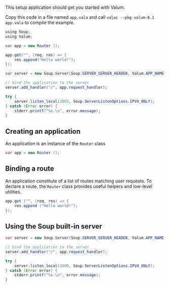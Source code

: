 This setup application should get you started with Valum.

Copy this code in a file named `app.vala` and call
`valac --pkg valum-0.1 app.vala` to compile the example.

```java
using Soup;
using Valum;

var app = new Router ();

app.get("", (req, res) => {
    res.append("Hello world!");
});

var server = new Soup.Server(Soup.SERVER_SERVER_HEADER, Valum.APP_NAME);

// bind the application to the server
server.add_handler("/", app.request_handler);

try {
	server.listen_local(3003, Soup.ServerListenOptions.IPV4_ONLY);
} catch (Error error) {
	stderr.printf("%s.\n", error.message);
}
```

Creating an application
-----------------------

An application is an instance of the `Router` class

```java
var app = new Router ();
```

Binding a route
---------------

An application constitute of a list of routes matching user requests. To declare
a route, the `Router` class provides useful helpers and low-level utilities.

```java
app.get ("", (req, res) => {
    res.append ("Hello world!");
});
```

Using the Soup built-in server
------------------------------

```java
var server = new Soup.Server(Soup.SERVER_SERVER_HEADER, Valum.APP_NAME);

// bind the application to the server
server.add_handler("/", app.request_handler);

try {
	server.listen_local(3000, Soup.ServerListenOptions.IPV4_ONLY);
} catch (Error error) {
	stderr.printf("%s.\n", error.message);
}
```
